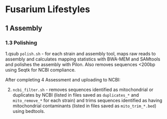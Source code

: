 # Fusarium Lifestyles
## 1 Assembly
### 1.3 Polishing

1.qsub `polish.sh` - for each strain and assembly tool, maps raw reads to assembly and calculates mapping statistics with BWA-MEM and SAMtools and polishes the assembly with Pilon. Also removes sequences <200bp using Seqtk for NCBI compliance.

After completing 4 Assessment and uploading to NCBI:

2. `ncbi_filter.sh` - removes sequences identified as mitochondrial or duplicates by NCBI (listed in files saved as `duplicates_*` and `mito_remove_*` for each strain) and trims sequences identified as having mitochondrial contaminants (listed in files saved as `mito_trim_*.bed`) using bedtools.



